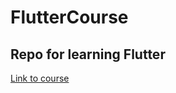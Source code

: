 # FlutterCourse
## Repo for learning Flutter
[Link to course](https://www.udemy.com/learn-flutter-dart-to-build-ios-android-apps/)
